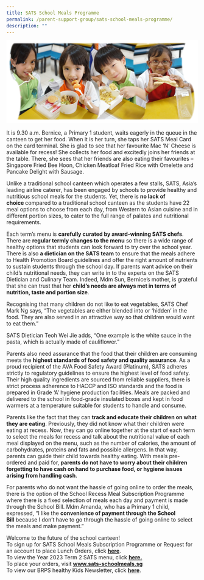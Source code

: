 ```yaml
---
title: SATS School Meals Programme
permalink: /parent-support-group/sats-school-meals-programme/
description: ""
---
```

<img src="/images/Bento-SATs-Meal-Photos-montage-s.png">
<p>It is 9.30 a.m. Bernice, a Primary 1 student, waits eagerly in the queue in the canteen to get her food. When it is her turn, she taps her SATS Meal Card on the card terminal. She is glad to see that her favourite Mac ‘N’ Cheese is available for recess! She collects her food and excitedly joins her friends at the table. There, she sees that her friends are also eating their favourites – Singapore Fried Bee Hoon, Chicken Meatloaf Fried Rice with Omelette and Pancake Delight with Sausage.</p>
<p>Unlike a traditional school canteen which operates a few stalls, SATS, Asia’s leading airline caterer, has been engaged by schools to provide healthy and nutritious school meals for the students. Yet, there is&nbsp;<strong>no lack of choice&nbsp;</strong>compared to a traditional school canteen as the students have 22 meal options to choose from each day, from Western to Asian cuisine and in different portion sizes, to cater to the full range of palates and nutritional requirements.</p>
<p>Each term’s menu is&nbsp;<strong>carefully curated by award-winning SATS chefs</strong>. There are&nbsp;<strong>regular termly changes to the menu</strong>&nbsp;so there is a wide range of healthy options that students can look forward to try over the school year. There is also&nbsp;<strong>a dietician on the SATS team</strong>&nbsp;to ensure that the meals adhere to Health Promotion Board guidelines and offer the right amount of nutrients to sustain students through the school day. If parents want advice on their child’s nutritional needs, they can write in to the experts on the SATS Dietician and Culinary Team. Indeed, Mdm Sun, Bernice’s mother, is grateful that she can trust that her&nbsp;<strong>child’s needs are always met in terms of nutrition, taste and portion size</strong>.</p>
<p>Recognising that many children do not like to eat vegetables, SATS Chef Mark Ng says, “The vegetables are either blended into or ‘hidden’ in the food. They are also served in an attractive way so that children would want to eat them.”</p>
<p>SATS Dietician Teoh Wei Jie adds, “One example is the white sauce in the pasta, which is actually made of cauliflower.”</p>
<p>Parents also need assurance that the food that their children are consuming meets the&nbsp;<strong>highest standards of food safety and quality assurance</strong>. As a proud recipient of the AVA Food Safety Award (Platinum), SATS adheres strictly to regulatory guidelines to ensure the highest level of food safety. Their high quality ingredients are sourced from reliable suppliers, there is strict process adherence to HACCP and ISO standards and the food is prepared in Grade ‘A’ hygiene production facilities. Meals are packed and delivered to the school in food-grade insulated boxes and kept in food warmers at a temperature suitable for students to handle and consume.</p>
<p>Parents like the fact that they can&nbsp;<strong>track and educate their children on what they are eating</strong>. Previously, they did not know what their children were eating at recess. Now, they can go online together at the start of each term to select the meals for recess and talk about the nutritional value of each meal displayed on the menu, such as the number of calories, the amount of carbohydrates, proteins and fats and possible allergens. In that way, parents can guide their child towards healthy eating. With meals pre-ordered and paid for,&nbsp;<strong>p</strong><strong>arents do not have to worry about their children forgetting to have cash on hand to purchase food, or hygiene issues arising from handling cash</strong>.</p>
<p>For parents who do not want the hassle of going online to order the meals, there is the option of the School Recess Meal Subscription Programme where there is a fixed selection of meals each day and payment is made through the School Bill. Mdm Amanda, who has a Primary 1 child, expressed, “I like the&nbsp;<strong>convenience of payment through the School Bill</strong>&nbsp;because I don’t have to go through the hassle of going online to select the meals and make payment.”</p>
<p>Welcome to the future of the school canteen!<br>To sign up for SATS School Meals Subscription Programme or Request for an account to place Lunch Orders, click&nbsp;<a href="https://form.gov.sg/60501d09430ccb001123bfd4"><strong>here</strong></a>.<br>To view the Year 2023 Term 2 SATS menu, click&nbsp;<strong><a href="/files/sats%20term%202%20menu.pdf">here.</a><br></strong>To place your orders, visit&nbsp;<strong><u><a href="https://apc01.safelinks.protection.outlook.com/?url=http%3A%2F%2Fwww.sats-schoolmeals.sg%2F&amp;data=02%7C01%7CJinLe_Tan%40sats.com.sg%7Cb3307a1bf393426199f508d826c44f91%7C5af395c7bcfc43ac98faa57dd56b8796%7C0%7C0%7C637301971897727661&amp;sdata=TdrYQgvfh4MVBin3GJJAKdYXPQVaPvf4biKiyP3LIM4%3D&amp;reserved=0">www.sats-schoolmeals.sg</a><br></u></strong><u></u>To view our BRPS healthy Kids Newsletter, click&nbsp;<a href="/2020/03/29/be-bright-eat-right/"><strong>here</strong></a>.</p>
